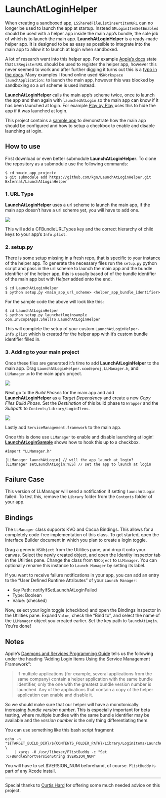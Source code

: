 # LaunchAtLoginHelper

When creating a sandboxed app, `LSSharedFileListInsertItemURL` can no longer be used to launch the app at startup. Instead `SMLoginItemSetEnabled` should be used with a helper app inside the main app’s bundle, the sole job of which is to launch the main app. **LaunchAtLoginHelper** is a ready-made helper app. It is designed to be as easy as possible to integrate into the main app to allow it to launch at login when sandboxed.

A lot of research went into this helper app. For example [Apple’s docs](http://developer.apple.com/library/mac/#documentation/Security/Conceptual/AppSandboxDesignGuide/DesigningYourSandbox/DesigningYourSandbox.html#//apple_ref/doc/uid/TP40011183-CH4-SW3) state that `LSRegisterURL` should be used to register the helper app, however this never seemed to work and after further digging it turns out this is a [typo in the docs](https://devforums.apple.com/message/647212#647212). Many examples I found online used `NSWorkspace launchApplication:` to launch the main app, however this was blocked by sandboxing so a url scheme is used instead.

**LaunchAtLoginHelper** calls the main app’s scheme twice, once to launch the app and then again with `launchedAtLogin` so the main app can know if it has been launched at login. For example [Play by Play](http://playbyplayapp.com) uses this to hide the app if it was launched at login.

This project contains a [sample app](https://github.com/kgn/LaunchAtLoginHelper/tree/master/LaunchAtLoginSample) to demonstrate how the main app should be configured and how to setup a checkbox to enable and disable launching at login.

## How to use

First download or even better submodule **LaunchAtLoginHelper**. To clone the repository as a submodule use the following commands:

```
$ cd <main_app_project>
$ git submodule add https://github.com/kgn/LaunchAtLoginHelper.git External/LaunchAtLoginHelper
```

### 1. URL Type

**LaunchAtLoginHelper** uses a url scheme to launch the main app, if the main app doesn’t have a url scheme yet, you will have to add one.

![](http://kgn.github.com/content/launchatlogin/url_scheme.png)

This will add a CFBundleURLTypes key and the correct hierarchy of child keys to your app’s `Info.plist`.

### 2. setup.py

There is some setup missing in a fresh repo, that is specific to your instance of the helper app. To generate the necessary files run the `setup.py` python script and pass in the url scheme to launch the main app and the bundle identifier of the helper app, this is usually based of of the bundle identifier of the main app but with *Helper* added onto the end.

```
$ cd LaunchAtLoginHelper
$ python setup.py <main_app_url_scheme> <helper_app_bundle_identifier>
```

For the sample code the above will look like this:

```
$ cd LaunchAtLoginHelper
$ python setup.py launchatloginsample com.InScopeApps.ShellTo.LaunchAtLoginHelper
```

This will complete the setup of your custom `LaunchAtLoginHelper-Info.plist` which is created for the helper app with it’s custom bundle identifier filled in.

### 3. Adding to your main project

Once these files are generated it’s time to add **LaunchAtLoginHelper** to the main app. Drag `LaunchAtLoginHelper.xcodeproj`, `LLManager.h`, and `LLManager.m` to the main app’s project.

![](http://kgn.github.com/content/launchatlogin/drag_drop_file.png)

Next go to the *Build Phases* for the main app and add **LaunchAtLoginHelper** as a *Target Dependency* and create a new *Copy Files Build Phase*. Set the *Destination* of this build phase to `Wrapper` and the *Subpath* to `Contents/Library/LoginItems`.

![](http://kgn.github.com/content/launchatlogin/build_phases.png)

Lastly add `ServiceManagement.framework` to the main app.

Once this is done use `LLManager` to enable and disable launching at login! [**LaunchAtLoginSample**](https://github.com/kgn/LaunchAtLoginHelper/blob/master/LaunchAtLoginSample/LLAppDelegate.m) shows how to hook this up to a checkbox.

``` obj-c
#import "LLManager.h"

[LLManager launchAtLogin] // will the app launch at login?
[LLManager setLaunchAtLogin:YES] // set the app to launch at login
```

## Failure Case

This version of LLManager will send a notification if setting `launchAtLogin` failed. To test this, remove the `Library` folder from the `Contents` folder of your app.

## Bindings

The `LLManager` class supports KVO and Cocoa Bindings. This allows for a completely code-free implementation of this class. To get started, open the Interface Builder document in which you plan to create a login toggle. 

Drag a generic `NSObject` from the Utilities pane, and drop it onto your canvas. Select the newly created object, and open the Identity inspector tab in the Utilities pane. Change the class from `NSObject` to `LLManager`. You can optionally rename this instance to `Launch Manager` by setting its label.

If you want to receive failure notifications in your app, you can add an entry to the “User Defined Runtime Attributes” of your `Launch Manager`:

* Key Path: notifyIfSetLaunchAtLoginFailed
* Type: Boolean
* Value: (checked)

Now, select your login toggle (checkbox) and open the Bindings inspector in the Utilities pane. Expand `Value`, check the “Bind to”, and select the name of the `LLManager` object you created earlier. Set the key path to `launchAtLogin`. You’re done!

## Notes

Apple’s [Daemons and Services Programming Guide](http://developer.apple.com/library/mac/#documentation/MacOSX/Conceptual/BPSystemStartup/Chapters/CreatingLoginItems.html#//apple_ref/doc/uid/10000172i-SW5-SW1) tells us the following under the heading “Adding Login Items Using the Service Management Framework”:

> If multiple applications (for example, several applications from the same company) contain a helper application with the same bundle identifier, only the one with the greatest bundle version number is launched. Any of the applications that contain a copy of the helper application can enable and disable it.

So we should make sure that our helper will have a monotonically increasing *bundle version number*. This is especially important for beta testing, where multiple bundles with the same bundle identifier may be available and the *version number* is the only thing differentiating them.

You can use something like this bash script fragment:

    echo -n "${TARGET_BUILD_DIR}/${CONTENTS_FOLDER_PATH}/Library/LoginItems/LaunchAtLoginHelper.app/Contents/Info.plist" \
        | xargs -0 /usr/libexec/PlistBuddy -c "Set :CFBundleShortVersionString $VERSION_NUM"

You will have to set $VERSION_NUM beforehand, of course. `PlistBuddy` is part of any Xcode install.

---

Special thanks to [Curtis Hard](http://www.geekygoodness.com) for offering some much needed advice on this project.